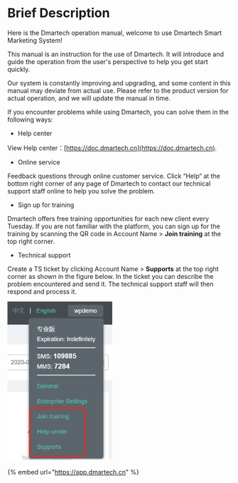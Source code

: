 # Brief Description

Here is the Dmartech operation manual, welcome to use Dmartech Smart Marketing System! 

This manual is an instruction for the use of Dmartech. It will introduce and guide the operation from the user's perspective to help you get start quickly. 

Our system is constantly improving and upgrading, and some content in this manual may deviate from actual use. Please refer to the product version for actual operation, and we will update the manual in time.

 If you encounter problems while using Dmartech, you can solve them in the following ways:

* Help center 

View Help center：[https://doc.dmartech.cn](https://doc.dmartech.cn). 

* Online service 

Feedback questions through online customer service. Click “Help“ at the bottom right corner of any page of Dmartech to contact our technical support staff online to help you solve the problem. 

* Sign up for training 

Dmartech offers free training opportunities for each new client every Tuesday. If you are not familiar with the platform, you can sign up for the training by scanning the QR code in Account Name &gt; **Join training** at the top right corner. 

* Technical support 

Create a TS ticket by clicking Account Name &gt; **Supports** at the top right corner as shown in the figure below. In the ticket you can describe the problem encountered and send it. The technical support staff will then respond and process it.

![](.gitbook/assets/image%20%28474%29.png)



{% embed url="https://app.dmartech.cn" %}



